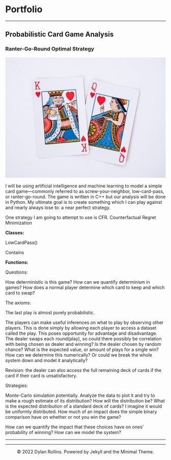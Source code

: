 # Portfolio
---
## Probabilistic Card Game Analysis

### Ranter-Go-Round Optimal Strategy

![liza-pooor-QHutOO4jiRw-unsplash.jpg](Low-Card-Pass%20Strategy%206150e0a026db468682835fe20634a3dd/liza-pooor-QHutOO4jiRw-unsplash.jpg)

I will be using artificial intelligence and machine learning to model a simple card game—commonly referred to as screw-your-neighbor, low-card-pass, or ranter-go-round. The game is written in C++ but our analysis will be done in Python. My ultimate goal is to create something which I can play against and nearly always lose to: a near perfect strategy. 

One strategy I am going to attempt to use is CFR. Counterfactual Regret Minimization 

**Classes:**

LowCardPass()

Contains 

**Functions:**

Questions:

How deterministic is this game? How can we quantify determinism in games? How does a normal player determine which card to keep and which card to swap?

The axioms:

The last play is almost purely probabilistic.

The players can make useful inferences on what to play by observing other players. This is done simply by allowing each player to access a dataset called the play. This poses opportunity for advantage and disadvantage. The dealer swaps each round(play), so could there possibly be correlation with being chosen as dealer and winning? Is the dealer chosen by random chance? What is the expected value, or amount of plays for a single win? How can we determine this numerically? Or could we break the whole system down and model it analytically? 

Revision: the dealer can also access the full remaining deck of cards if the card if their card is unsatisfactory.

Strategies:

Monte-Carlo simulation potentially. Analyze the data to plot it and try to make a rough estimate of its distribution? How will the distribution be? What is the expected distribution of a standard deck of cards? I imagine it would be uniformly distributed. How much of an impact does the simple binary comparison have on whether or not you win the game?

How can we quantify the impact that these choices have on ones’ probability of winning? How can we model the system?

_______________________________________



---
<center>© 2022 Dylan Rollins. Powered by Jekyll and the Minimal Theme.</center>
